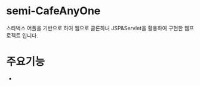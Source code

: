<div>
  <h1>semi-CafeAnyOne</h1>
  스타벅스 어플을 기반으로 하여 웹으로 클론하녀 JSP&Servlet을 활용하여 구현한 웹프로젝트 입니다.

<div>
  <h1>주요기능</h1>
  <div>  
      <ul>
      <li><a href="https://near-blackbird-72e.notion.site/18c0d6f8e278438a9fa661e6594792be></a>요구사항 정의서</li>
      </ul>
              
    </div>

  

      

</div>
</div>

